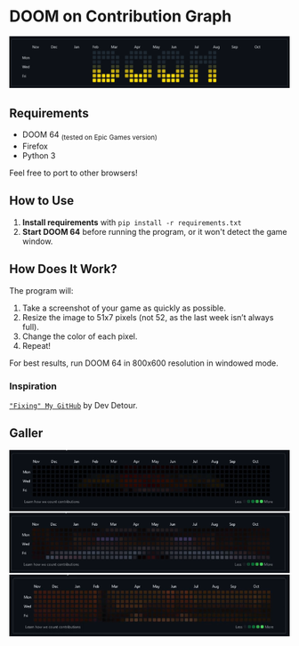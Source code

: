 # DOOM on Contribution Graph
![Banner on graph](/assets/banner_on_graph.png)

## Requirements
- DOOM 64 <sub>(tested on Epic Games version)</sub>
- Firefox
- Python 3

Feel free to port to other browsers!

## How to Use
1. **Install requirements** with `pip install -r requirements.txt`
2. **Start DOOM 64** before running the program, or it won't detect the game window.

## How Does It Work?
The program will:
1. Take a screenshot of your game as quickly as possible.
2. Resize the image to 51x7 pixels (not 52, as the last week isn’t always full).
3. Change the color of each pixel.
4. Repeat!

For best results, run DOOM 64 in 800x600 resolution in windowed mode.

### Inspiration
[`"Fixing" My GitHub`](https://www.youtube.com/watch?v=_aDvNg9F6w8) by Dev Detour.

## Galler
![Menu](/assets/gallery1.png)
![First Room](/assets/gallery2.png)
![With Chainsaw](/assets/gallery3.png)
